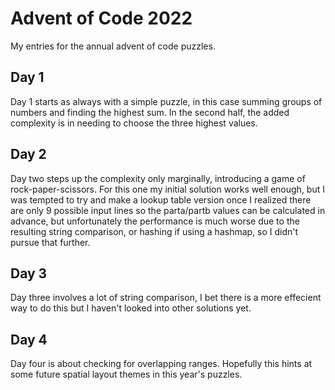 # Advent of Code 2022

My entries for the annual advent of code puzzles.

## Day 1

Day 1 starts as always with a simple puzzle, in this case summing groups of numbers and finding the highest sum. In the second half, the added complexity is in needing to choose the three highest values.

## Day 2 

Day two steps up the complexity only marginally, introducing a game of rock-paper-scissors. For this one my initial solution works well enough, but I was tempted to try and make a lookup table version once I realized there are only 9 possible input lines so the parta/partb values can be calculated in advance, but unfortunately the performance is much worse due to the resulting string comparison, or hashing if using a hashmap, so I didn't pursue that further.

## Day 3 

Day three involves a lot of string comparison, I bet there is a more effecient way to do this but I haven't looked into other solutions yet.

## Day 4

Day four is about checking for overlapping ranges. Hopefully this hints at some future spatial layout themes in this year's puzzles.

